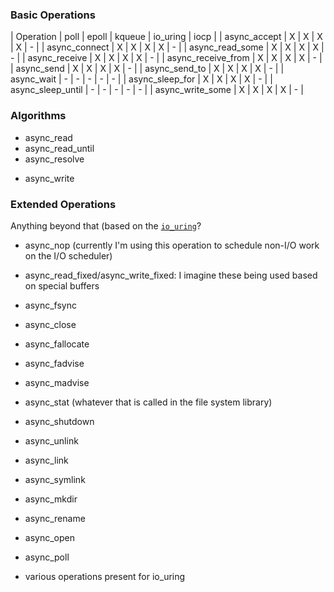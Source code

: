
### Basic Operations

| Operation            | poll | epoll | kqueue | io_uring | iocp |
| async_accept         | X    | X     | X      | X        | -    |
| async_connect        | X    | X     | X      | X        | -    |
| async_read_some      | X    | X     | X      | X        | -    |
| async_receive        | X    | X     | X      | X        | -    |
| async_receive_from   | X    | X     | X      | X        | -    |
| async_send           | X    | X     | X      | X        | -    |
| async_send_to        | X    | X     | X      | X        | -    |
| async_wait           | -    | -     | -      | -        | -    |
|    async_sleep_for   | X    | X     | X      | X        | -    |
|    async_sleep_until | -    | -     | -      | -        | -    |
| async_write_some     | X    | X     | X      | X        | -    |

### Algorithms

- async_read
- async_read_until
- async_resolve
+ async_write

### Extended Operations

Anything beyond that (based on the
[`io_uring`](https://man.archlinux.org/man/io_uring_enter.2.en)?

- async_nop (currently I'm using this operation to schedule non-I/O work on the I/O scheduler)
- async_read_fixed/async_write_fixed: I imagine these being used based on special buffers
- async_fsync
- async_close
- async_fallocate
- async_fadvise
- async_madvise
- async_stat (whatever that is called in the file system library)
- async_shutdown
- async_unlink
- async_link
- async_symlink
- async_mkdir
- async_rename

- async_open
- async_poll
- various operations present for io_uring
